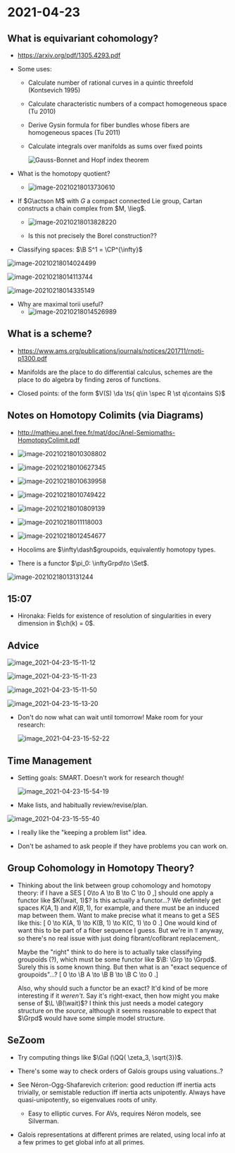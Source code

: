# 2021-04-23

## What is equivariant cohomology?

- <https://arxiv.org/pdf/1305.4293.pdf>

- Some uses:

  - Calculate number of rational curves in a quintic threefold (Kontsevich 1995)
  - Calculate characteristic numbers of a compact homogeneous space (Tu 2010)
  - Derive Gysin formula for fiber bundles whose fibers are homogeneous spaces (Tu 2011)
  - Calculate integrals over manifolds as sums over fixed points

    ![Gauss-Bonnet and Hopf index theorem](figures/image-20210218021511916.png)

- What is the homotopy quotient?
  
  - ![image-20210218013730610](figures/image-20210218013730610.png)

- If $G\actson M$ with $G$ a compact connected Lie group, Cartan constructs a chain complex from $M, \lieg$.

  - ![image-20210218013828220](figures/image-20210218013828220.png)

  - Is this not precisely the Borel construction??

- Classifying spaces: $\B S^1 = \CP^{\infty}$

![image-20210218014024499](figures/image-20210218014024499.png)

![image-20210218014113744](figures/image-20210218014113744.png)

![image-20210218014335149](figures/image-20210218014335149.png)

- Why are maximal torii useful?
  - ![image-20210218014526989](figures/image-20210218014526989.png)

## What is a scheme?

- <https://www.ams.org/publications/journals/notices/201711/rnoti-p1300.pdf>

- Manifolds are the place to do differential calculus, schemes are the place to do algebra by finding zeros of functions.

- Closed points: of the form $V(S) \da \ts{ q\in \spec R \st q\contains S}$


## Notes on Homotopy Colimits (via Diagrams)

- <http://mathieu.anel.free.fr/mat/doc/Anel-Semiomaths-HomotopyColimit.pdf>

- ![image-20210218010308802](figures/image-20210218010308802.png)

- ![image-20210218010627345](figures/image-20210218010627345.png)

- ![image-20210218010639958](figures/image-20210218010639958.png)

- ![image-20210218010749422](figures/image-20210218010749422.png)

- ![image-20210218010809139](figures/image-20210218010809139.png)

- ![image-20210218011118003](figures/image-20210218011118003.png)

- ![image-20210218012454677](figures/image-20210218012454677.png)

- Hocolims are $\infty\dash$groupoids, equivalently homotopy types.
- There is a functor $\pi_0: \inftyGrpd\to \Set$.

![image-20210218013131244](figures/image-20210218013131244.png)


## 15:07

- Hironaka: Fields for existence of resolution of singularities in every dimension in $\ch(k) = 0$.

## Advice

![image_2021-04-23-15-11-12](figures/image_2021-04-23-15-11-12.png)

![image_2021-04-23-15-11-23](figures/image_2021-04-23-15-11-23.png)

![image_2021-04-23-15-11-50](figures/image_2021-04-23-15-11-50.png)

![image_2021-04-23-15-13-20](figures/image_2021-04-23-15-13-20.png)

- Don't do now what can wait until tomorrow! 
Make room for your research:

  ![image_2021-04-23-15-52-22](figures/image_2021-04-23-15-52-22.png)

## Time Management

- Setting goals: SMART.
  Doesn't work for research though!

  ![image_2021-04-23-15-54-19](figures/image_2021-04-23-15-54-19.png)

- Make lists, and habitually review/revise/plan.

 ![image_2021-04-23-15-55-40](figures/image_2021-04-23-15-55-40.png) 

- I really like the "keeping a problem list" idea.

- Don't be ashamed to ask people if they have problems you can work on.

## Group Cohomology in Homotopy Theory?

- Thinking about the link between group cohomology and homotopy theory: if I have a SES 
\[
0\to A \to B \to C \to 0
,\]
  should one apply a functor like $K(\wait, 1)$?
  Is this actually a functor...?
  We definitely get spaces $K(A, 1)$ and $K(B, 1)$, for example, and there must be an induced map between them.
  Want to make precise what it means to get a SES like this:
  \[
  0 \to K(A, 1) \to K(B, 1) \to K(C, 1) \to 0
  .\]
  One would kind of want this to be part of a fiber sequence I guess.
  But we're in $\Top$ anyway, so there's no real issue with just doing fibrant/cofibrant replacement,.

  Maybe the "right" think to do here is to actually take classifying groupoids (?), which must be some functor like $\B: \Grp \to \Grpd$.
  Surely this is some known thing.
  But then what is an "exact sequence of groupoids"...?
  \[
  0 \to \B A \to \B B \to \B C \to 0
  .\]

  Also, why should such a functor be an exact? 
  It'd kind of be more interesting if it *weren't*.
  Say it's right-exact, then how might you make sense of $\L \B(\wait)$?
  I think this just needs a model category structure on the *source*, although it seems reasonable to expect that $\Grpd$ would have some simple model structure.


## SeZoom

- Try computing things like $\Gal (\QQ( \zeta_3, \sqrt{3})$.

- There's some way to check orders of Galois groups using valuations..?

- See Néron-Ogg-Shafarevich criterion: good reduction iff inertia acts trivially, or semistable reduction iff inertia acts unipotently.
Always have quasi-unipotently, so eigenvalues roots of unity.
  - Easy to elliptic curves. 
  For AVs, requires Néron models, see Silverman.

- Galois representations at different primes are related, using local info at a few primes to get global info at all primes.


